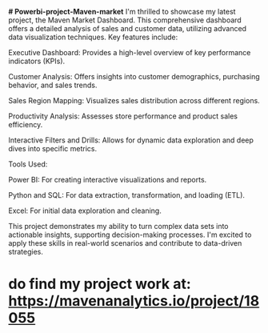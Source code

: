 **# Powerbi-project-Maven-market**
I'm thrilled to showcase my latest project, the Maven Market Dashboard. This comprehensive dashboard offers a detailed analysis of sales and customer data, utilizing advanced data visualization techniques. Key features include:

Executive Dashboard: Provides a high-level overview of key performance indicators (KPIs).

Customer Analysis: Offers insights into customer demographics, purchasing behavior, and sales trends.

Sales Region Mapping: Visualizes sales distribution across different regions.

Productivity Analysis: Assesses store performance and product sales efficiency.

Interactive Filters and Drills: Allows for dynamic data exploration and deep dives into specific metrics.

Tools Used:

Power BI: For creating interactive visualizations and reports.

Python and SQL: For data extraction, transformation, and loading (ETL).

Excel: For initial data exploration and cleaning.

This project demonstrates my ability to turn complex data sets into actionable insights, supporting decision-making processes. I'm excited to apply these skills in real-world scenarios and contribute to data-driven strategies.

# do find my project work at: https://mavenanalytics.io/project/18055
